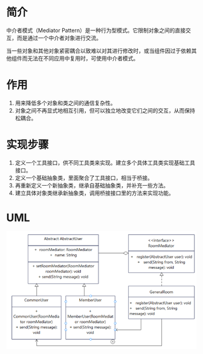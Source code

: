 # 简介
中介者模式（Mediator Pattern）是一种行为型模式。它限制对象之间的直接交互，而是通过一个中介者对象进行交流。

当一些对象和其他对象紧密耦合以致难以对其进行修改时，或当组件因过于依赖其他组件而无法在不同应用中复用时，可使用中介者模式。

# 作用
1. 用来降低多个对象和类之间的通信复杂性。
2. 对象之间不再显式地相互引用，但可以独立地改变它们之间的交互，从而保持松耦合。

# 实现步骤
1. 定义一个工具接口，供不同工具类来实现。建立多个具体工具类实现基础工具接口。
2. 定义一个基础抽象类，里面聚合了工具接口，相当于桥接。
3. 再重新定义一个新抽象类，继承自基础抽象类，并补充一些方法。
4. 建立具体对象类继承新抽象类，调用桥接接口里的方法来实现功能。

# UML
<img src="../docs/uml/mediator-pattern.png">